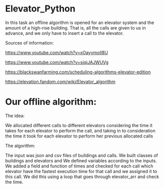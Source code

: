 # Elevator_Python
In this task an offline algorithm is opened for an elevator system and the amount of a high-rise building. That is, all the calls are given to us in advance, and we only have to insert a call to the elevator.

Sources of information:

https://www.youtube.com/watch?v=xOayymoIl8U

https://www.youtube.com/watch?v=siqiJAJWUVg

https://blackswanfarming.com/scheduling-algorithms-elevator-edition

https://elevation.fandom.com/wiki/Elevator_algorithm



# Our offline algorithm:
The idea:

We allocated different calls to different elevators considering the time it takes for each elevator to perform the call, and taking in to consideration the time it took for each elevator to perform her previous allocated calls 

The algorithm:

The input was json and csv files of buildings and calls.
We built classes of buildings and elevators and We defined variables according to the inputs.
We added a field and function of times and checked for each call which elevator have the fastest execution time for that call and we assigned it to this call.
We did this using a loop that goes through elevator_arr and check the time.








                                                                                                 










